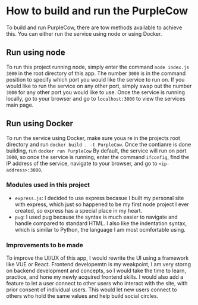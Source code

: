 # How to build and run the PurpleCow
To build and run PurpleCow, there are tow methods available to achieve this. You can either run the service using node or using Docker.

## Run using node
To run this project running node, simply enter the command `node index.js 3000` in the root directory of this app. The number `3000` is in the command position to specify which port you would like the service to run on. If you would like to run the service on any other port, simply swap out the number `3000` for any other port you would like to use. Once the service is running locally, go to your browser and go to `localhost:3000` to view the services main page.

## Run using Docker
To run the service using Docker, make sure youa re in the projects root directory and run `docker build . -t PurpleCow`. Once the contianre is done building, run `docker run PurpleCow`  By default, the service will run on port `3000`, so once the service is running, enter the command `ifconfig`, find the IP address of the service, navigate to your browser, and go to `<ip-address>:3000`.

### Modules used in this project
* `express.js`: I decided to use express becasue I built my personal site with express, which just so happened to be my first node project I ever created, so express has a special place in my heart.
* `pug`: I used pug because the syntax is much easier to navigate and handle compared to standard HTML. I also like the indentation syntax, which is similar to Python, the language I am most ocmfortable using.

### Improvements to be made
To improve the UI/UX of this app, I would rewrite the UI using a framework like VUE or React. Frontend developemtn is my weakpoint, I am very storng on backend development and concepts, so I would take the time to learn, practice, and hone my newly acquired frontend skills. I would also add a feature to let a user connect to other users who interact with the site, with prior consent of individual users. This would let new users connect to others who hold the same values and help build social circles.